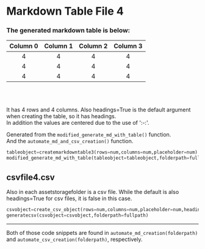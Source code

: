 # Markdown Table File 4
### The generated markdown table is below:
  
| Column 0 | Column 1 | Column 2 | Column 3 |
|:--------:|:--------:|:--------:|:--------:|
|    4     |    4     |    4     |    4     |
|    4     |    4     |    4     |    4     |
|    4     |    4     |    4     |    4     |
<br>
<br>

It has 4 rows and 4 columns. Also headings=True is the default argument when creating the table, so it has headings.<br>In addition the values are centered due to the use of ':-:'. 

Generated from the `modified_generate_md_with_table()` function.  
And the `automate_md_and_csv_creation()` function.

```python
tableobject=createmarkdowntable3(rows=num,columns=num,placeholder=num) #headings=True
modified_generate_md_with_table(tableobject=tableobject,folderpath=fullpath)
```  

## csvfile4.csv
Also in each assetstoragefolder is a csv file. While the default is also headings=True for csv files, it is false in this case.

```python
csvobject=create_csv_object(rows=num,columns=num,placeholder=num,headings=False)
generatecsv(csvobject=csvobject,folderpath=fullpath)
```  

---
Both of those code snippets are found in `automate_md_creation(folderpath)` and `automate_csv_creation(folderpath)`, respectively. 